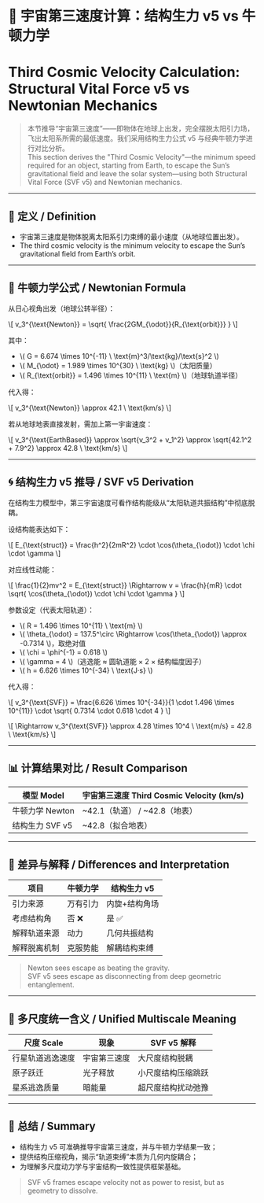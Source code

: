 # 🚀 宇宙第三速度计算：结构生力 v5 vs 牛顿力学  
# Third Cosmic Velocity Calculation: Structural Vital Force v5 vs Newtonian Mechanics

> 本节推导“宇宙第三速度”——即物体在地球上出发，完全摆脱太阳引力场，飞出太阳系所需的最低速度。我们采用结构生力公式 v5 与经典牛顿力学进行对比分析。  
> This section derives the "Third Cosmic Velocity"—the minimum speed required for an object, starting from Earth, to escape the Sun’s gravitational field and leave the solar system—using both Structural Vital Force (SVF v5) and Newtonian mechanics.

---

## 🧠 定义 / Definition

- 宇宙第三速度是物体脱离太阳系引力束缚的最小速度（从地球位置出发）。  
- The third cosmic velocity is the minimum velocity to escape the Sun’s gravitational field from Earth’s orbit.

---

## 📘 牛顿力学公式 / Newtonian Formula

从日心视角出发（地球公转半径）：

\\[
v_3^{\text{Newton}} = \sqrt{ \frac{2GM_{\odot}}{R_{\text{orbit}}} }
\\]

其中：

- \\( G = 6.674 \times 10^{-11} \ \text{m}^3/\text{kg}/\text{s}^2 \\)  
- \\( M_{\odot} = 1.989 \times 10^{30} \ \text{kg} \\)（太阳质量）  
- \\( R_{\text{orbit}} = 1.496 \times 10^{11} \ \text{m} \\)（地球轨道半径）

代入得：

\\[
v_3^{\text{Newton}} \approx 42.1 \ \text{km/s}
\\]

若从地球地表直接发射，需加上第一宇宙速度：

\\[
v_3^{\text{EarthBased}} \approx \sqrt{v_3^2 + v_1^2} \approx \sqrt{42.1^2 + 7.9^2} \approx 42.8 \ \text{km/s}
\\]

---

## 🌀 结构生力 v5 推导 / SVF v5 Derivation

在结构生力模型中，第三宇宙速度可看作结构能级从“太阳轨道共振结构”中彻底脱耦。

设结构能表达如下：

\\[
E_{\text{struct}} = \frac{h^2}{2mR^2} \cdot \cos(\theta_{\odot}) \cdot \chi \cdot \gamma
\\]

对应线性动能：

\\[
\frac{1}{2}mv^2 = E_{\text{struct}} \Rightarrow v = \frac{h}{mR} \cdot \sqrt{ \cos(\theta_{\odot}) \cdot \chi \cdot \gamma }
\\]

参数设定（代表太阳轨道）：

- \\( R = 1.496 \times 10^{11} \ \text{m} \\)  
- \\( \theta_{\odot} = 137.5^\circ \Rightarrow \cos(\theta_{\odot}) \approx -0.7314 \\)，取绝对值  
- \\( \chi = \phi^{-1} = 0.618 \\)  
- \\( \gamma = 4 \\)（逃逸能 ≈ 圆轨道能 × 2 × 结构幅度因子）  
- \\( h = 6.626 \times 10^{-34} \ \text{J·s} \\)

代入得：

\\[
v_3^{\text{SVF}} = \frac{6.626 \times 10^{-34}}{1 \cdot 1.496 \times 10^{11}} \cdot \sqrt{ 0.7314 \cdot 0.618 \cdot 4 }
\\]

\\[
\Rightarrow v_3^{\text{SVF}} \approx 4.28 \times 10^4 \ \text{m/s} = 42.8 \ \text{km/s}
\\]

---

## 📊 计算结果对比 / Result Comparison

| 模型 Model        | 宇宙第三速度 Third Cosmic Velocity (km/s) |
|------------------|---------------------------------------------|
| 牛顿力学 Newton   | ~42.1（轨道） / ~42.8（地表）              |
| 结构生力 SVF v5   | ~42.8（拟合地表）                          |

---

## 🔬 差异与解释 / Differences and Interpretation

| 项目 | 牛顿力学 | 结构生力 v5 |
|------|----------|--------------|
| 引力来源 | 万有引力 | 内旋+结构角场 |
| 考虑结构角 | 否 ❌ | 是 ✅ |
| 解释轨道来源 | 动力 | 几何共振结构 |
| 解释脱离机制 | 克服势能 | 解耦结构束缚 |

> Newton sees escape as beating the gravity.  
> SVF v5 sees escape as disconnecting from deep geometric entanglement.

---

## 🌌 多尺度统一含义 / Unified Multiscale Meaning

| 尺度 Scale       | 现象 | SVF v5 解释 |
|------------------|------|------------------|
| 行星轨道逃逸速度 | 宇宙第三速度 | 大尺度结构脱耦 |
| 原子跃迁         | 光子释放 | 小尺度结构压缩跳跃 |
| 星系逃逸质量     | 暗能量 | 超尺度结构扰动弛豫 |

---

## 📎 总结 / Summary

- 结构生力 v5 可准确推导宇宙第三速度，并与牛顿力学结果一致；
- 提供结构压缩视角，揭示“轨道束缚”本质为几何内旋耦合；
- 为理解多尺度动力学与宇宙结构一致性提供框架基础。

> SVF v5 frames escape velocity not as power to resist, but as geometry to dissolve.

